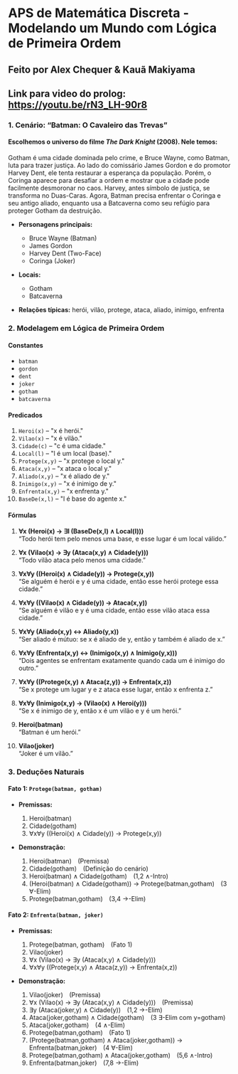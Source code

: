 # APS de Matemática Discreta - Modelando um Mundo com Lógica de Primeira Ordem

## Feito por Alex Chequer & Kauã Makiyama

## Link para video do prolog: https://youtu.be/rN3_LH-90r8

### 1. Cenário: “Batman: O Cavaleiro das Trevas”

#### Escolhemos o universo do filme *The Dark Knight* (2008). Nele temos:

Gotham é uma cidade dominada pelo crime, e Bruce Wayne, como Batman, luta para trazer justiça. Ao lado do comissário James Gordon e do promotor Harvey Dent, ele tenta restaurar a esperança da população. Porém, o Coringa aparece para desafiar a ordem e mostrar que a cidade pode facilmente desmoronar no caos. Harvey, antes símbolo de justiça, se transforma no Duas-Caras. Agora, Batman precisa enfrentar o Coringa e seu antigo aliado, enquanto usa a Batcaverna como seu refúgio para proteger Gotham da destruição.

- **Personagens principais:**
  - Bruce Wayne (Batman)
  - James Gordon
  - Harvey Dent (Two-Face)
  - Coringa (Joker)

- **Locais:**
  - Gotham
  - Batcaverna

- **Relações típicas:** herói, vilão, protege, ataca, aliado, inimigo, enfrenta

### 2. Modelagem em Lógica de Primeira Ordem

#### Constantes

- `batman`
- `gordon`
- `dent`
- `joker`
- `gotham`
- `batcaverna`

#### Predicados

1. `Heroi(x)` – "x é herói."  
2. `Vilao(x)` – "x é vilão."  
3. `Cidade(c)` – "c é uma cidade."  
4. `Local(l)` – "l é um local (base)."  
5. `Protege(x,y)` – "x protege o local y."  
6. `Ataca(x,y)` – "x ataca o local y."  
7. `Aliado(x,y)` – "x é aliado de y."  
8. `Inimigo(x,y)` – "x é inimigo de y."  
9. `Enfrenta(x,y)` – "x enfrenta y."  
10. `BaseDe(x,l)` – "l é base do agente x."

#### Fórmulas

1. **∀x (Heroi(x) → ∃l (BaseDe(x,l) ∧ Local(l)))**  
   “Todo herói tem pelo menos uma base, e esse lugar é um local válido.”

2. **∀x (Vilao(x) → ∃y (Ataca(x,y) ∧ Cidade(y)))**  
   “Todo vilão ataca pelo menos uma cidade.”

3. **∀x∀y ((Heroi(x) ∧ Cidade(y)) → Protege(x,y))**  
   “Se alguém é herói e y é uma cidade, então esse herói protege essa cidade.”

4. **∀x∀y ((Vilao(x) ∧ Cidade(y)) → Ataca(x,y))**  
   “Se alguém é vilão e y é uma cidade, então esse vilão ataca essa cidade.”

5. **∀x∀y (Aliado(x,y) ↔ Aliado(y,x))**  
   “Ser aliado é mútuo: se x é aliado de y, então y também é aliado de x.”

6. **∀x∀y (Enfrenta(x,y) ↔ (Inimigo(x,y) ∧ Inimigo(y,x)))**  
   “Dois agentes se enfrentam exatamente quando cada um é inimigo do outro.”

7. **∀x∀y ((Protege(x,y) ∧ Ataca(z,y)) → Enfrenta(x,z))**  
   “Se x protege um lugar y e z ataca esse lugar, então x enfrenta z.”

8. **∀x∀y (Inimigo(x,y) → (Vilao(x) ∧ Heroi(y)))**  
   “Se x é inimigo de y, então x é um vilão e y é um herói.”

9. **Heroi(batman)**  
   “Batman é um herói.”

10. **Vilao(joker)**  
   “Joker é um vilão.”

### 3. Deduções Naturais

#### Fato 1: `Protege(batman, gotham)`

- **Premissas:**
  1. Heroi(batman)  
  2. Cidade(gotham)  
  3. ∀x∀y ((Heroi(x) ∧ Cidade(y)) → Protege(x,y))

- **Demonstração:**
  1. Heroi(batman)  (Premissa)  
  2. Cidade(gotham)  (Definição do cenário)  
  3. Heroi(batman) ∧ Cidade(gotham)  (1,2 ∧-Intro)  
  4. (Heroi(batman) ∧ Cidade(gotham)) → Protege(batman,gotham)  (3 ∀-Elim)  
  5. Protege(batman,gotham)  (3,4 →-Elim)

#### Fato 2: `Enfrenta(batman, joker)`

- **Premissas:**
  1. Protege(batman, gotham)  (Fato 1)  
  2. Vilao(joker)  
  3. ∀x (Vilao(x) → ∃y (Ataca(x,y) ∧ Cidade(y)))  
  4. ∀x∀y ((Protege(x,y) ∧ Ataca(z,y)) → Enfrenta(x,z))

- **Demonstração:**
  1. Vilao(joker)  (Premissa)  
  2. ∀x (Vilao(x) → ∃y (Ataca(x,y) ∧ Cidade(y)))  (Premissa)  
  3. ∃y (Ataca(joker,y) ∧ Cidade(y))  (1,2 →-Elim)  
  4. Ataca(joker,gotham) ∧ Cidade(gotham)  (3 ∃-Elim com y=gotham)  
  5. Ataca(joker,gotham)  (4 ∧-Elim)  
  6. Protege(batman,gotham)  (Fato 1)  
  7. (Protege(batman,gotham) ∧ Ataca(joker,gotham)) → Enfrenta(batman,joker)  (4 ∀-Elim)  
  8. Protege(batman,gotham) ∧ Ataca(joker,gotham)  (5,6 ∧-Intro)  
  9. Enfrenta(batman,joker)  (7,8 →-Elim)

